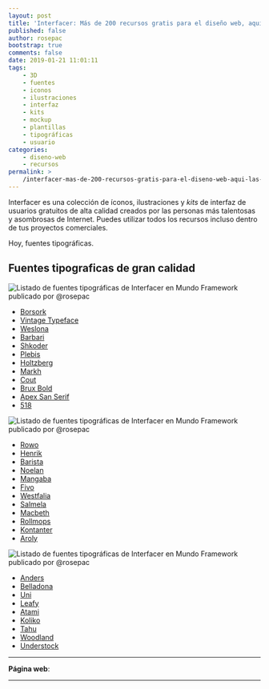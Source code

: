 ```yaml
---
layout: post
title: 'Interfacer: Más de 200 recursos gratis para el diseño web, aquí las tipografías'
published: false
author: rosepac
bootstrap: true
comments: false
date: 2019-01-21 11:01:11
tags:
    - 3D
    - fuentes
    - iconos
    - ilustraciones
    - interfaz
    - kits
    - mockup
    - plantillas
    - tipográficas
    - usuario
categories:
    - diseno-web
    - recursos
permalink: >
    /interfacer-mas-de-200-recursos-gratis-para-el-diseno-web-aqui-las-tipografias
---
```

Interfacer es una colección de íconos, ilustraciones y _kits_ de interfaz de usuarios gratuitos de alta calidad creados por las personas más talentosas y asombrosas de Internet. Puedes utilizar todos los recursos incluso dentro de tus proyectos comerciales.

Hoy, fuentes tipográficas.

## Fuentes tipograficas de gran calidad

![Listado de fuentes tipográficas de Interfacer en Mundo Framework publicado por @rosepac][1]

  * [Borsork][2]
  * [Vintage Typeface][3]
  * [Weslona][4]
  * [Barbari][5]
  * [Shkoder][6]
  * [Plebis][7]
  * [Holtzberg][8]
  * [Markh][9]
  * [Cout][10]
  * [Brux Bold][11]
  * [Apex San Serif][12]
  * [518][13]

![Listado de fuentes tipográficas de Interfacer en Mundo Framework publicado por @rosepac][14]

  * [Rowo][15]
  * [Henrik][16]
  * [Barista][17]
  * [Noelan][18]
  * [Mangaba][19]
  * [Fivo][20]
  * [Westfalia][21]
  * [Salmela][22]
  * [Macbeth][23]
  * [Rollmops][24]
  * [Kontanter][25]
  * [Aroly][26]

![Listado de fuentes tipográficas de Interfacer en Mundo Framework publicado por @rosepac][27]

  * [Anders][28]
  * [Belladona][29]
  * [Uni][30]
  * [Leafy][31]
  * [Atami][32]
  * [Koliko][33]
  * [Tahu][34]
  * [Woodland][35]
  * [Understock][36]

* * *

**Página web**: 

* * *

 [1]: https://i.ibb.co/L9whwQk/fuentes-1.png
 [2]: https://www.pixelsurplus.com/freebies/borsok-bold-display-font
 [3]: https://www.dropbox.com/s/l5fpzgurhjos1w8/free.psd
 [4]: https://drive.google.com/drive/folders/1TeqRg4wSZxxk0YHZVU2mbNvtnURsyNR_
 [5]: https://www.graphicdesignfreebies.com/home/barbari
 [6]: https://drive.google.com/uc?export=download&id=0B1RVWQua2Sj_N0dQMXpnZ1JfWWNydmpjWlBPZ2tIM1hnV25R
 [7]: https://www.mediafire.com/file/4m94o6wv1slk9r2/PLEBIS.otf/file
 [8]: https://jeremyvessey.com/holtzberg/
 [9]: https://drive.google.com/file/d/1v89zlqWKEmOWEz1Rajqsma35zUSNNEih/view
 [10]: https://gumroad.com/l/cout
 [11]: https://freegoodiesfordesigners.blogspot.com/2016/01/brux-bold-brush-font.html
 [12]: https://www.pixelsurplus.com/freebies/apex-free-sans-serif-font/
 [13]: https://www.pixelsurplus.com/freebies/518-free-font
 [14]: https://i.ibb.co/nkw1h3S/fuentes-2.png
 [15]: https://www.pixelsurplus.com/freebies/rowo-typeface
 [16]: https://www.pixelsurplus.com/freebies/henrik
 [17]: https://www.dropbox.com/s/w9r8db17e1xcxwm/Barista%20Script.otf?dl=0
 [18]: https://www.pixelsurplus.com/freebies/noelan
 [19]: https://www.pixelsurplus.com/freebies/mangaba-free-hand-drawn-font
 [20]: https://drive.google.com/file/d/0B47FBrwbA6rBNjlrbWtqTzVpWFU/view
 [21]: https://www.pixelsurplus.com/freebies/westfalia-free-font
 [22]: https://www.pixelsurplus.com/freebies/salmela
 [23]: https://www.pixelsurplus.com/freebies/macbeth-free-svg-font
 [24]: https://www.floodfonts.com/freefont/sonar.html
 [25]: https://www.fontfabric.com/kontanter/
 [26]: https://www.mightydeals.com/deal/aroly-font.html
 [27]: https://i.ibb.co/wwcn5wY/fuentes-3.png
 [28]: https://www.dropbox.com/s/1i9k0ut077acrlj/Anders.ttf
 [29]: https://www.dafont.com/es/belladona.font
 [30]: https://www.fontfabric.com/uni-sans-free/
 [31]: https://wildpicks.design/product/leafy-free-handwriting-brush-font/
 [32]: https://gumroad.com/l/atami
 [33]: https://gumroad.com/l/koliko
 [34]: https://pixelify.net/downloads/tahu-free-script-font/
 [35]: https://www.pixelsurplus.com/freebies/the-woodlands
 [36]: https://www.pixelsurplus.com/freebies/understock-free-vintage-serif-font